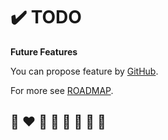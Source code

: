 # ✔️  TODO

**Future Features**

You can propose feature by [GitHub](https://github.com/helvm/helvm-common/issues).

For more see [ROADMAP](ROADMAP.md).

## 🌈 ❤️ 💛 💚 💙 🤍 🖤 🦄
